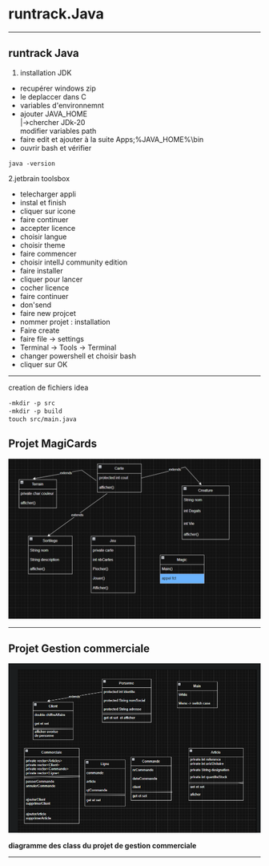 # runtrack.Java
---
## runtrack Java
1. installation JDK
- recupérer windows zip
- le deplaccer dans C
- variables d'environnemnt
- ajouter JAVA_HOME  
  |->chercher JDk-20  
  modifier variables path
- faire edit et ajouter à la suite
Apps;%JAVA_HOME%\bin
- ouvrir bash et vérifier
 ````
java -version
````
2.jetbrain toolsbox
- telecharger appli  
- instal et finish  
- cliquer sur icone  
- faire continuer  
- accepter licence  
- choisir langue  
- choisir theme  
- faire commencer  
- choisir intelIJ community edition  
- faire installer  
- cliquer pour lancer  
- cocher licence  
- faire continuer  
- don'send  
- faire new projcet  
- nommer projet : installation  
- Faire create  
- faire file -> settings  
- Terminal -> Tools -> Terminal
- changer powershell et choisir bash  
- cliquer sur OK 
 ---




creation de fichiers idea  
````declarative
-mkdir -p src
-mkdir -p build
touch src/main.java
````  
## Projet MagiCards  
![MagiCards](magiCard.png)  
  
---  
## Projet Gestion commerciale
![MagiCards](gestioncommerciale.png)    

**diagramme des class du projet de gestion commerciale**

---  

